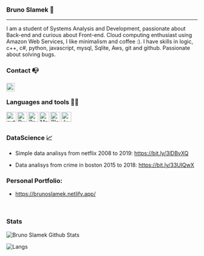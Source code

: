 ### Bruno Slamek 👋

---
I am a student of Systems Analysis and Development, passionate about Back-end and curious about Front-end. Cloud computing enthusiast using Amazon Web Services, I like minimalism and coffee :). I have skills in logic, c++, c#, python, javascript, mysql, Sqlite, Aws, git and github. Passionate about solving bugs.

### Contact 📭

[<img align="left"  width="22px" src="https://cdn.jsdelivr.net/npm/simple-icons@3.4.0/icons/linkedin.svg" />](https://www.linkedin.com/in/bruno-slamek)


<br />

### Languages and tools 🔨🔧

<img align="left" alt="python" width="26px" src="https://cdn3.iconfinder.com/data/icons/logos-and-brands-adobe/512/267_Python-512.png" />

<img align="left" alt="PyCharm" width="26px" src="https://dashboard.snapcraft.io/site_media/appmedia/2017/11/PyCharmCore256.png" />

<img align="left" alt="Pandas" width="26px" src="https://cdn.jsdelivr.net/npm/simple-icons@3.4.0/icons/pandas.svg" />

<img align="left" alt="Matplot" width="26px" src="https://images.plot.ly/logo/new-branding/plotly-logomark.png" />

<img align="left" alt="Plotly" width="26px" src="https://upload.wikimedia.org/wikipedia/commons/thumb/8/84/Matplotlib_icon.svg/1024px-Matplotlib_icon.svg.png" />

<img align="left" alt="Jupyter" width="26px" src="https://upload.wikimedia.org/wikipedia/commons/thumb/3/38/Jupyter_logo.svg/1200px-Jupyter_logo.svg.png" />


<br />
<br />

### DataScience 📈

  - Simple data analisys from netflix 2008 to 2019: https://bit.ly/3lDBvXQ
  
  - Data analisys from crime in boston 2015 to 2018: https://bit.ly/33UlQwX

### Personal Portfolio:

  - https://brunoslamek.netlify.app/

<br />

### Stats

<img align="left" alt="Bruno Slamek Github Stats" src="https://github-readme-stats.vercel.app/api?username=brunoslamek&show_icons=true&hide_border=false" />
<br />

![Langs](https://github-readme-stats.vercel.app/api/top-langs/?username=BrunoSlamek&layout=compact&theme=)

<br />
